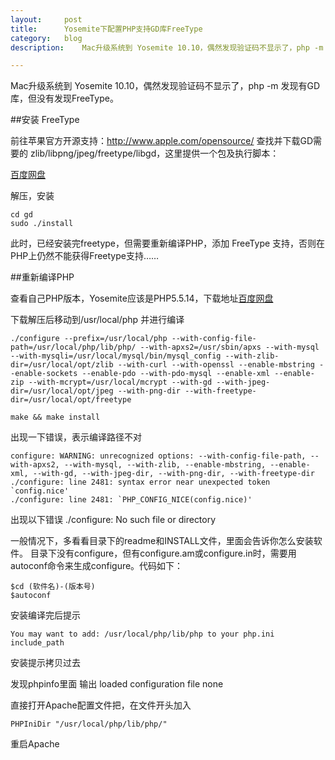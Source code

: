 ```yaml
---
layout:		post
title:		Yosemite下配置PHP支持GD库FreeType
category:	blog
description:	Mac升级系统到 Yosemite 10.10，偶然发现验证码不显示了，php -m 发现有GD库，但没有发现FreeType。

---
```

Mac升级系统到 Yosemite 10.10，偶然发现验证码不显示了，php -m 发现有GD库，但没有发现FreeType。

##安装 FreeType

前往苹果官方开源支持：http://www.apple.com/opensource/ 查找并下载GD需要的 zlib/libpng/jpeg/freetype/libgd，这里提供一个包及执行脚本：

[百度网盘][1]

解压，安装
	
	cd gd
	sudo ./install

此时，已经安装完freetype，但需要重新编译PHP，添加 FreeType 支持，否则在PHP上仍然不能获得Freetype支持……

##重新编译PHP

查看自己PHP版本，Yosemite应该是PHP5.5.14，下载地址[百度网盘][2]

下载解压后移动到/usr/local/php  并进行编译

	./configure --prefix=/usr/local/php --with-config-file-path=/usr/local/php/lib/php/ --with-apxs2=/usr/sbin/apxs --with-mysql --with-mysqli=/usr/local/mysql/bin/mysql_config --with-zlib-dir=/usr/local/opt/zlib --with-curl --with-openssl --enable-mbstring --enable-sockets --enable-pdo --with-pdo-mysql --enable-xml --enable-zip --with-mcrypt=/usr/local/mcrypt --with-gd --with-jpeg-dir=/usr/local/opt/jpeg --with-png-dir --with-freetype-dir=/usr/local/opt/freetype

	make && make install

出现一下错误，表示编译路径不对

	configure: WARNING: unrecognized options: --with-config-file-path, --with-apxs2, --with-mysql, --with-zlib, --enable-mbstring, --enable-xml, --with-gd, --with-jpeg-dir, --with-png-dir, --with-freetype-dir
	./configure: line 2481: syntax error near unexpected token `config.nice'
	./configure: line 2481: `PHP_CONFIG_NICE(config.nice)'

出现以下错误
	./configure: No such file or directory

一般情况下，多看看目录下的readme和INSTALL文件，里面会告诉你怎么安装软件。
目录下没有configure，但有configure.am或configure.in时，需要用autoconf命令来生成configure。代码如下：

	$cd (软件名)-(版本号)
	$autoconf

安装编译完后提示

	You may want to add: /usr/local/php/lib/php to your php.ini include_path

安装提示拷贝过去

发现phpinfo里面 输出 loaded configuration file none

直接打开Apache配置文件把，在文件开头加入

	PHPIniDir "/usr/local/php/lib/php/"

重启Apache

[1]: http://pan.baidu.com/s/1gdgmVuz
[2]: http://pan.baidu.com/s/1hq9rhMO
